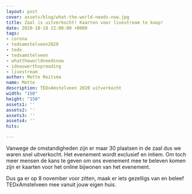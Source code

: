 ```yaml
---
layout: post
cover: assets/blog/what-the-world-needs-now.jpg
title: Zaal is uitverkocht! Kaarten voor livestream te koop!
date: 2020-10-18 22:00:00 +0000
tags:
- corona
- tedxamstelveen2020
- tedx
- tedxamstelveen
- whattheworldneedsnow
- ideasworthspreading
- livestream
author: Mette Reitsma
name: Mette
description: TEDxAmstelveen 2020 uitverkocht
width: "150"
height: "150"
assets1: ''
assets2: ''
assets3: ''
assets4: ''
hits: 

---
```

Vanwege de omstandigheden zijn er maar 30 plaatsen in de zaal dus we waren snel uitverkocht. Het evenement wordt exclusief en intiem. Om toch meer mensen de kans te geven om ons evenement mee te beleven komen zijn er kaarten voor het online bijwonen van het evenement. 

Dus ga er op 8 november voor zitten, maak er iets gezelligs van en beleef TEDxAmstelveen mee vanuit jouw eigen huis. 